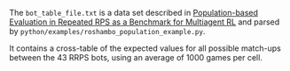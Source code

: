 The `bot_table_file.txt` is a data set described in
[Population-based Evaluation in Repeated RPS as a Benchmark for Multiagent RL](https://arxiv.org/abs/2303.03196)
and parsed by `python/examples/roshambo_population_example.py`. 

It contains a cross-table of the expected values for all possible match-ups
between the 43 RRPS bots, using an average of 1000 games per cell. 
